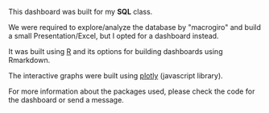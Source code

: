 This dashboard was built for my **SQL** class.

We were required to explore/analyze the database by "macrogiro" and build a small Presentation/Excel, but I opted for a dashboard instead.

It was built using [R](https://www.r-project.org/) and its options for building dashboards using Rmarkdown.

The interactive graphs were built using [plotly](https://plot.ly/) (javascript library).

For more information about the packages used, please check the code for the dashboard or send a message.